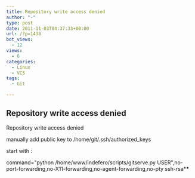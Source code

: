 ```yaml
---
title: Repository write access denied
author: "-"
type: post
date: 2011-11-03T04:37:33+00:00
url: /?p=1438
bot_views:
  - 12
views:
  - 6
categories:
  - Linux
  - VCS
tags:
  - Git

---
```

## Repository write access denied
Repository write access denied

manually add public key to /home/git/.ssh/authorized_keys

start with :

command="python /home/www/indefero/scripts/gitserve.py USER",no-port-forwarding,no-X11-forwarding,no-agent-forwarding,no-pty ssh-rsa\***\***